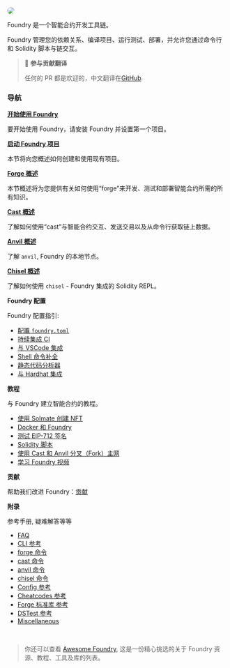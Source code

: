 <img src="images/foundry-banner.png" style="border-radius: 20px">

Foundry 是一个智能合约开发工具链。

Foundry 管理您的依赖关系、编译项目、运行测试、部署，并允许您通过命令行和 Solidity 脚本与链交互。

> 📖 **参与贡献翻译**
>
> 任何的 PR 都是欢迎的，中文翻译在[GitHub](https://github.com/lbc-team/foundry-book-in-chinese).

### 导航

**[开始使用 Foundry](getting-started/installation.md)**

要开始使用 Foundry，请安装 Foundry 并设置第一个项目。

**[启动 Foundry 项目](projects/creating-a-new-project.md)**

本节将向您概述如何创建和使用现有项目。

**[Forge 概述](forge)**

本节概述将为您提供有关如何使用“forge”来开发、测试和部署智能合约所需的所有知识。 

**[Cast 概述](cast)**

了解如何使用“cast”与智能合约交互、发送交易以及从命令行获取链上数据。

**[Anvil 概述](anvil)**

了解 `anvil`, Foundry 的本地节点。

**[Chisel 概述](chisel)**

了解如何使用 `chisel` - Foundry 集成的 Solidity REPL。

**Foundry 配置**

Foundry 配置指引:

- [配置 `foundry.toml`](./config/)
- [持续集成 CI](./config/continous-integration.md)
- [与 VSCode 集成](./config/vscode.md)
- [Shell 命令补全](./config/shell-autocompletion.md)
- [静态代码分析器](./config/static-analyzers.md)
- [与 Hardhat 集成](./config/hardhat.md)

**教程**

 与 Foundry 建立智能合约的教程。

- [使用 Solmate 创建 NFT](./tutorials/solmate-nft.md)
- [Docker 和 Foundry](./tutorials/foundry-docker.md)
- [测试 EIP-712 签名](./tutorials/testing-eip712.md)
- [Solidity 脚本](./tutorials/solidity-scripting.md)
- [使用 Cast 和 Anvil 分叉（Fork）主网](./tutorials/forking-mainnet-with-cast-anvil.md)
- [学习 Foundry 视频](./tutorials/learn-foundry.md)
<!-- - [Incremental Adoption]() -->

**贡献**

帮助我们改进 Foundry：[贡献](./contributing.md)

**附录**

参考手册, 疑难解答等等

- [FAQ](./faq.md)
- [CLI 参考](./reference/cli/)
- [forge 命令](./reference/forge/)
- [cast 命令](./reference/cast/)
- [anvil 命令](./reference/anvil/)
- [chisel 命令](./reference/chisel/)
- [Config 参考](./reference/config/)
- [Cheatcodes 参考](./cheatcodes/)
- [Forge 标准库 参考](./reference/forge-std/)
- [DSTest 参考](./reference/ds-test.md)
- [Miscellaneous](misc)

<br>

> 你还可以查看 [Awesome Foundry](https://github.com/crisgarner/awesome-foundry), 这是一份精心挑选的关于 Foundry 资源、教程、工具及库的列表。
